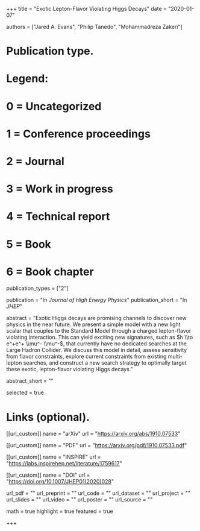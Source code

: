 +++
title = "Exotic Lepton-Flavor Violating Higgs Decays"
date = "2020-01-07"

authors = ["Jared A. Evans", "Philip Tanedo", "Mohammadreza Zakeri"]

# Publication type.
# Legend:
# 0 = Uncategorized
# 1 = Conference proceedings
# 2 = Journal
# 3 = Work in progress
# 4 = Technical report
# 5 = Book
# 6 = Book chapter
publication_types = ["2"]

publication = "In *Journal of High Energy Physics*"
publication_short = "In *JHEP*"

abstract = "Exotic Higgs decays are promising channels to discover new physics in the near future. We present a simple model with a new light scalar that couples to the Standard Model through a charged lepton-flavor violating interaction. This can yield exciting new signatures, such as $h \\to e^+e^+ \\mu^- \\mu^-$, that currently have no dedicated searches at the Large Hadron Collider. We discuss this model in detail, assess sensitivity from flavor constraints, explore current constraints from existing multi-lepton searches, and construct a new search strategy to optimally target these exotic, lepton-flavor violating Higgs decays."

abstract_short = ""

selected = true

# Links (optional).
[[url_custom]]
name = "arXiv"
url = "https://arxiv.org/abs/1910.07533"

[[url_custom]]
name = "PDF"
url = "https://arxiv.org/pdf/1910.07533.pdf"

[[url_custom]]
name = "INSPIRE"
url = "https://labs.inspirehep.net/literature/1759617"

[[url_custom]]
name = "DOI"
url = "https://doi.org/10.1007/JHEP01(2020)028"

url_pdf = ""
url_preprint = ""
url_code = ""
url_dataset = ""
url_project = ""
url_slides = ""
url_video = ""
url_poster = ""
url_source = ""

math = true
highlight = true
featured = true

+++
